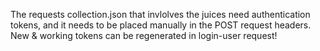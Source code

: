 The requests collection.json that invlolves the juices need authentication tokens, and it needs to be
placed manually in the POST request headers. New & working tokens can be regenerated in login-user request!
